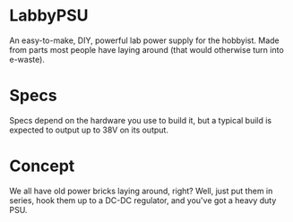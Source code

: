 # LabbyPSU

An easy-to-make, DIY, powerful lab power supply for the hobbyist.
Made from parts most people have laying around (that would otherwise turn into e-waste).

# Specs
Specs depend on the hardware you use to build it, but a typical build is expected to output up to 38V on its output.

# Concept
We all have old power bricks laying around, right? Well, just put them in series, hook them up to a DC-DC regulator, and you've got a heavy duty PSU.
